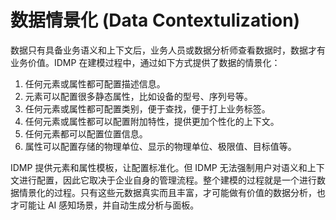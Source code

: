 # 数据情景化 (Data Contextulization)

数据只有具备业务语义和上下文后，业务人员或数据分析师查看数据时，数据才有业务价值。IDMP 在建模过程中，通过如下方式提供了数据的情景化：

1. 任何元素或属性都可配置描述信息。
2. 元素可以配置很多静态属性，比如设备的型号、序列号等。
3. 任何元素或属性都可配置类别，便于查找，便于打上业务标签。
4. 任何元素或属性都可以配置附加特性，提供更加个性化的上下文。
5. 任何元素都可以配置位置信息。
6. 属性可以配置存储的物理单位、显示的物理单位、极限值、目标值等。

IDMP 提供元素和属性模板，让配置标准化。但 IDMP 无法强制用户对语义和上下文进行配置，因此它取决于企业自身的管理流程。整个建模的过程就是一个进行数据情景化的过程。只有这些元数据真实而且丰富，才可能做有价值的数据分析，也才可能让 AI 感知场景，并自动生成分析与面板。
